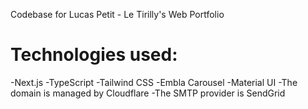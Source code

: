 Codebase for Lucas Petit - Le Tirilly's Web Portfolio

# Technologies used:

-Next.js
-TypeScript
-Tailwind CSS
-Embla Carousel
-Material UI
-The domain is managed by Cloudflare
-The SMTP provider is SendGrid
